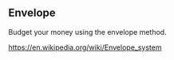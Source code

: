 ## Envelope

Budget your money using the envelope method.

https://en.wikipedia.org/wiki/Envelope_system
